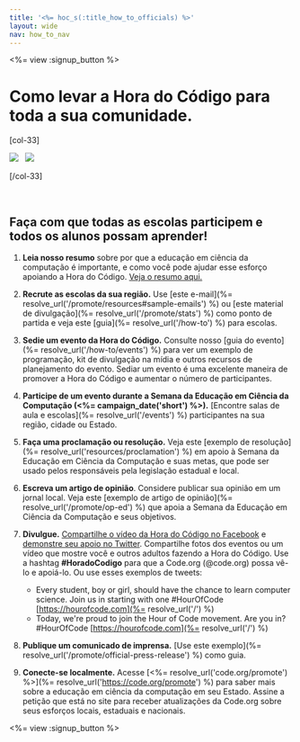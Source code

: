 ```yaml
---
title: '<%= hoc_s(:title_how_to_officials) %>'
layout: wide
nav: how_to_nav
---
```

<%= view :signup_button %>

# Como levar a Hora do Código para toda a sua comunidade.

[col-33]

![](/images/fit-275/highlight-obama.png)&nbsp;&nbsp;&nbsp;![](/images/fit-246/dan.jpg)

[/col-33]

<p style="clear:both">&nbsp;</p>

## Faça com que todas as escolas participem e todos os alunos possam aprender!

1. **Leia nosso resumo** sobre por que a educação em ciência da computação é importante, e como você pode ajudar esse esforço apoiando a Hora do Código. [Veja o resumo aqui.](/files/hoc-one-pager-public-officials-2016.pdf)

2. **Recrute as escolas da sua região.** Use [este e-mail](%= resolve_url('/promote/resources#sample-emails') %) ou [este material de divulgação](%= resolve_url('/promote/stats') %) como ponto de partida e veja este [guia](%= resolve_url('/how-to') %) para escolas.

3. **Sedie um evento da Hora do Código.** Consulte nosso [guia do evento](%= resolve_url('/how-to/events') %) para ver um exemplo de programação, kit de divulgação na mídia e outros recursos de planejamento do evento. Sediar um evento é uma excelente maneira de promover a Hora do Código e aumentar o número de participantes.

4. **Participe de um evento durante a Semana da Educação em Ciência da Computação (<%= campaign_date('short') %>).** [Encontre salas de aula e escolas](%= resolve_url('/events') %) participantes na sua região, cidade ou Estado.

5. **Faça uma proclamação ou resolução.** Veja este [exemplo de resolução](%= resolve_url('resources/proclamation') %) em apoio à Semana da Educação em Ciência da Computação e suas metas, que pode ser usado pelos responsáveis pela legislação estadual e local.

6. **Escreva um artigo de opinião**. Considere publicar sua opinião em um jornal local. Veja este [exemplo de artigo de opinião](%= resolve_url('/promote/op-ed') %) que apoia a Semana da Educação em Ciência da Computação e seus objetivos.

7. **Divulgue.** [Compartilhe o vídeo da Hora do Código no Facebook](https://www.facebook.com/sharer/sharer.php?u=http%3A%2F%2Fhourofcode.com%2Fus) e [demonstre seu apoio no Twitter](https://twitter.com/intent/tweet?url=http%3A%2F%2Fhourofcode.com&text=I%27m%20participating%20in%20this%20year%27s%20%23HourOfCode%2C%20are%20you%3F%20%40codeorg&original_referer=https%3A%2F%2Fwww.google.com%2Furl%3Fq%3Dhttps%253A%252F%252Ftwitter.com%252Fshare%253Fhashtags%253D%2526amp%253Brelated%253Dcodeorg%2526amp%253Btext%253DI%252527m%252Bparticipating%252Bin%252Bthis%252Byear%252527s%252B%252523HourOfCode%25252C%252Bare%252Byou%25253F%252B%252540codeorg%2526amp%253Burl%253Dhttp%25253A%25252F%25252Fhourofcode.com%26sa%3DD%26sntz%3D1%26usg%3DAFQjCNE1GLTUbKZfMlEh9Aj5w0iswz6PYQ&related=codeorg&hashtags=). Compartilhe fotos dos eventos ou um vídeo que mostre você e outros adultos fazendo a Hora do Código. Use a hashtag **#HoradoCodigo** para que a Code.org (@code.org) possa vê-lo e apoiá-lo. Ou use esses exemplos de tweets:
    
    - Every student, boy or girl, should have the chance to learn computer science. Join us in starting with one #HourOfCode [https://hourofcode.com](%= resolve_url('/') %)
    - Today, we're proud to join the Hour of Code movement. Are you in? #HourOfCode [https://hourofcode.com](%= resolve_url('/') %)   
          
        

8. **Publique um comunicado de imprensa.** [Use este exemplo](%= resolve_url('/promote/official-press-release') %) como guia.

9. **Conecte-se localmente.** Acesse [<%= resolve_url('code.org/promote') %>](%= resolve_url('https://code.org/promote') %) para saber mais sobre a educação em ciência da computação em seu Estado. Assine a petição que está no site para receber atualizações da Code.org sobre seus esforços locais, estaduais e nacionais.

<%= view :signup_button %>